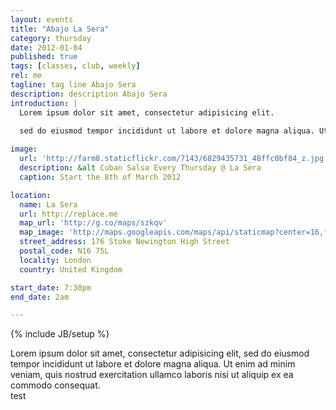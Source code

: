 ```yaml
---
layout: events
title: "Abajo La Sera"
category: thursday
date: 2012-01-04
published: true
tags: [classes, club, weekly]
rel: me
tagline: tag line Abajo Sera
description: description Abajo Sera
introduction: |
  Lorem ipsum dolor sit amet, consectetur adipisicing elit. 
  
  sed do eiusmod tempor incididunt ut labore et dolore magna aliqua. Ut enim ad minim veniam, quis nostrud exercitation ullamco laboris nisi ut aliquip ex ea commodo consequat.  

image: 
  url: 'http://farm8.staticflickr.com/7143/6829435731_48ffc0bf84_z.jpg'
  description: &alt Cuban Salsa Every Thursday @ La Sera
  caption: Start the 8th of March 2012

location:
  name: La Sera
  url: http://replace.me
  map_url: 'http://g.co/maps/szkqv'
  map_image: 'http://maps.googleapis.com/maps/api/staticmap?center=16,flaxman,terrace,wc1,London&amp;zoom=15&amp;size=198x198&amp;markers=color:red%7Clabel:a%7C51.527717,-0.128275&amp;sensor=false'
  street_address: 176 Stoke Newington High Street
  postal_code: N16 75L
  locality: London
  country: United Kingdom

start_date: 7:30pm 
end_date: 2am

---
```

{% include JB/setup %}

Lorem ipsum dolor sit amet, consectetur adipisicing elit, sed do eiusmod tempor
incididunt ut labore et dolore magna aliqua. Ut enim ad minim veniam, quis
nostrud exercitation ullamco laboris nisi ut aliquip ex ea commodo consequat.  
test
